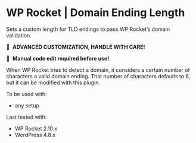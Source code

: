 # WP Rocket | Domain Ending Length

Sets a custom length for TLD endings to pass WP Rocket’s domain validation.

🚧&#160;&#160;**ADVANCED CUSTOMIZATION, HANDLE WITH CARE!**

📝&#160;&#160;**Manual code edit required before use!**

When WP Rocket tries to detect a domain, it considers a certain number of characters a valid domain ending. That number of characters defaults to 6, but it can be modified with this plugin.

To be used with:
* any setup

Last tested with:
* WP Rocket 2.10.x
* WordPress 4.8.x
